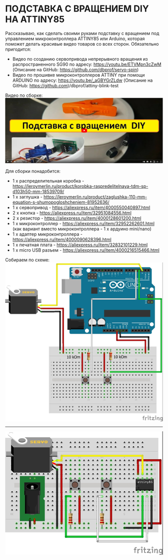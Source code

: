 # ПОДСТАВКА С ВРАЩЕНИЕМ DIY НА ATTINY85
Рассказываю, как сделать своими руками подставку с вращением под управлением микроконтроллера ATTINY85 или Arduino, которая поможет делать красивые видео товаров со всех сторон.
Обязательно пригодится:
* Видео по созданию сервопривода непрерывного вращения из распространенного SG90 по адресу: https://youtu.be/ETVMpn3cZwM (Описание на GitHub: https://github.com/dbprof/servo-spin)
* Видео по прошивке микроконтроллеров ATTINY при помощи ARDUINO по адресу: https://youtu.be/_aGBYGrZLdw (Описание на GitHub: https://github.com)/dbprof/attiny-blink-test

Видео по сборке: 
[![Видео](https://github.com/dbprof/spin-base/blob/main/video3.jpg)](https://youtu.be/5YEnX3Fy2bg)

Для сборки понадобится:
* 1 х распределительная коробка - https://leroymerlin.ru/product/korobka-raspredelitelnaya-tdm-sp-d103h50-mm-18539709/
* 1 х заглушка - https://leroymerlin.ru/product/zaglushka-110-mm-equation-s-shumopogloshcheniem-81952636/
* 1 х сервопривод - https://aliexpress.ru/item/4000550040897.html
* 2 х кнопка - https://aliexpress.ru/item/32951084556.html
* 2 х резистор - https://aliexpress.ru/item/4000128601200.html
* 1 х микроконтроллер - https://aliexpress.ru/item/32952262601.html (как вариант вместо микроконтроллера - 1 х ардуино mini/nano)
* 1 х адаптер микроконтроллера - https://aliexpress.ru/item/4000090628396.html
* 1 х печатная плата - https://aliexpress.ru/item/32832101229.html
* 1 х micro USB разъем - https://aliexpress.ru/item/4000216515466.html

Собираем по схеме:
![Схема подключения](https://github.com/dbprof/spin-base/blob/main/spin_base_maket.jpg)

***

![Схема подключения](https://github.com/dbprof/spin-base/blob/main/spin_base.jpg)
